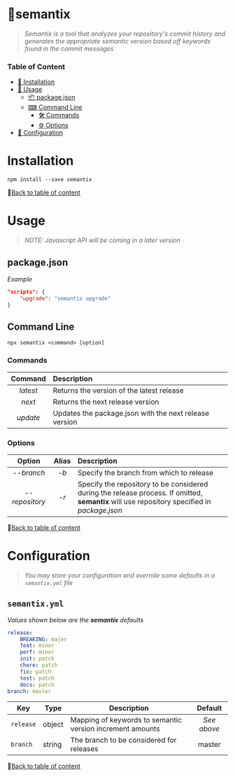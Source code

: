 # 🌠semantix
> *Semantix is a tool that analyzes your repository's commit history and generates the appropriate semantic version based off keywords found in the commit messages*
### Table of Content
- [🚀 Installation](#installation)
- [🔨 Usage](#usage)
    - [📦 package.json](#packagejson)
    - [⌨ Command Line](#command-line)
        - [🛠 Commands](#commands)
        - [⚙ Options](#options)
- [📂 Configuration](#configuration)
# Installation
```
npm install --save semantix
```
📃[Back to table of content](#table-of-content)
# Usage
> *NOTE: Javascript API will be coming in a later version*
## package.json
*Example*
```json
"scripts": {
    "upgrade": "semantix upgrade" 
}
```
## Command Line
```
npx semantix <command> [option]
```
### Commands
|Command|Description|
|:----:|:-----|
|*latest*|Returns the version of the latest release|
|*next*|Returns the next release version|
|*update*|Updates the package.json with the next release version|

### Options
|Option|Alias|Description|
|:----:|:-----:|:---|
|*--branch*|*-b*|Specify the branch from which to release|
|*--repository*|*-r*|Specify the repository to be considered during the release process. If omitted, **semantix** will use repository specified in *package.json*|

📃[Back to table of content](#table-of-content)
# Configuration
> *You may store your configuration and override some defaults in a `semantix.yml` file*

## `semantix.yml`
*Values shown below are the **semantix** defaults*
```yml
release:
    BREAKING: major
    feat: minor
    perf: minor
    init: patch
    chore: patch
    fix: patch
    test: patch
    docs: patch
branch: master
```
|Key|Type|Description|Default
|---|----|----|:---:|
|`release`|object|Mapping of keywords to semantic version increment amounts|*See above*
|`branch`|string|The branch to be considered for releases|master
📃[Back to table of content](#table-of-content)